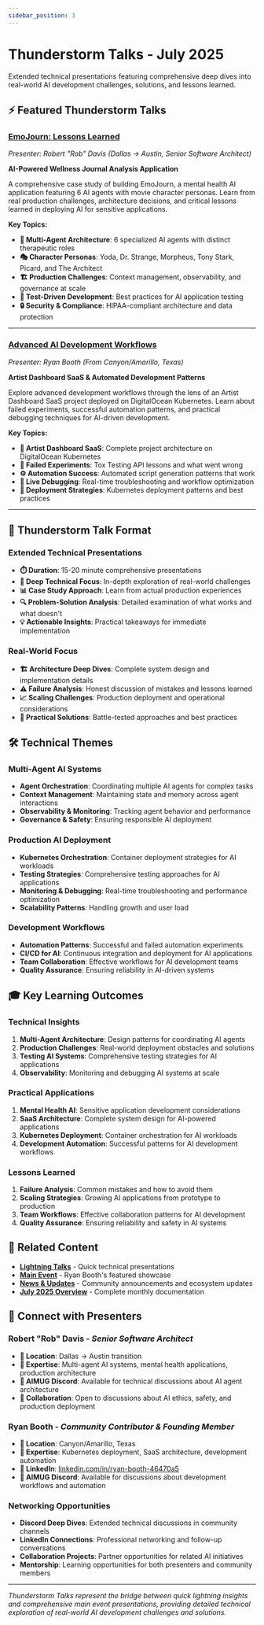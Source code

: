 ```yaml
---
sidebar_position: 3
---
```


# Thunderstorm Talks - July 2025

Extended technical presentations featuring comprehensive deep dives into real-world AI development challenges, solutions, and lessons learned.

## ⚡ **Featured Thunderstorm Talks**

### **[EmoJourn: Lessons Learned](./emojourn-lessons-learned.md)**
*Presenter: Robert "Rob" Davis (Dallas → Austin, Senior Software Architect)*

**AI-Powered Wellness Journal Analysis Application**

A comprehensive case study of building EmoJourn, a mental health AI application featuring 6 AI agents with movie character personas. Learn from real production challenges, architecture decisions, and critical lessons learned in deploying AI for sensitive applications.

**Key Topics:**
- **🤖 Multi-Agent Architecture**: 6 specialized AI agents with distinct therapeutic roles
- **🎭 Character Personas**: Yoda, Dr. Strange, Morpheus, Tony Stark, Picard, and The Architect
- **🏗️ Production Challenges**: Context management, observability, and governance at scale
- **🧪 Test-Driven Development**: Best practices for AI application testing
- **🔒 Security & Compliance**: HIPAA-compliant architecture and data protection

---

### **[Advanced AI Development Workflows](./ai-development-workflows.md)**
*Presenter: Ryan Booth (From Canyon/Amarillo, Texas)*

**Artist Dashboard SaaS & Automated Development Patterns**

Explore advanced development workflows through the lens of an Artist Dashboard SaaS project deployed on DigitalOcean Kubernetes. Learn about failed experiments, successful automation patterns, and practical debugging techniques for AI-driven development.

**Key Topics:**
- **🎨 Artist Dashboard SaaS**: Complete project architecture on DigitalOcean Kubernetes
- **🧪 Failed Experiments**: Tox Testing API lessons and what went wrong
- **⚙️ Automation Success**: Automated script generation patterns that work
- **🔧 Live Debugging**: Real-time troubleshooting and workflow optimization
- **🚀 Deployment Strategies**: Kubernetes deployment patterns and best practices

---

## 🎯 **Thunderstorm Talk Format**

### **Extended Technical Presentations**
- **⏱️ Duration**: 15-20 minute comprehensive presentations
- **🎯 Deep Technical Focus**: In-depth exploration of real-world challenges
- **📊 Case Study Approach**: Learn from actual production experiences
- **🔍 Problem-Solution Analysis**: Detailed examination of what works and what doesn't
- **💡 Actionable Insights**: Practical takeaways for immediate implementation

### **Real-World Focus**
- **🏗️ Architecture Deep Dives**: Complete system design and implementation details
- **⚠️ Failure Analysis**: Honest discussion of mistakes and lessons learned
- **📈 Scaling Challenges**: Production deployment and operational considerations
- **🔧 Practical Solutions**: Battle-tested approaches and best practices

## 🛠️ **Technical Themes**

### **Multi-Agent AI Systems**
- **Agent Orchestration**: Coordinating multiple AI agents for complex tasks
- **Context Management**: Maintaining state and memory across agent interactions
- **Observability & Monitoring**: Tracking agent behavior and performance
- **Governance & Safety**: Ensuring responsible AI deployment

### **Production AI Deployment**
- **Kubernetes Orchestration**: Container deployment strategies for AI workloads
- **Testing Strategies**: Comprehensive testing approaches for AI applications
- **Monitoring & Debugging**: Real-time troubleshooting and performance optimization
- **Scalability Patterns**: Handling growth and user load

### **Development Workflows**
- **Automation Patterns**: Successful and failed automation experiments
- **CI/CD for AI**: Continuous integration and deployment for AI applications
- **Team Collaboration**: Effective workflows for AI development teams
- **Quality Assurance**: Ensuring reliability in AI-driven systems

## 🎓 **Key Learning Outcomes**

### **Technical Insights**
1. **Multi-Agent Architecture**: Design patterns for coordinating AI agents
2. **Production Challenges**: Real-world deployment obstacles and solutions
3. **Testing AI Systems**: Comprehensive testing strategies for AI applications
4. **Observability**: Monitoring and debugging AI systems at scale

### **Practical Applications**
1. **Mental Health AI**: Sensitive application development considerations
2. **SaaS Architecture**: Complete system design for AI-powered applications
3. **Kubernetes Deployment**: Container orchestration for AI workloads
4. **Development Automation**: Successful patterns for AI development workflows

### **Lessons Learned**
1. **Failure Analysis**: Common mistakes and how to avoid them
2. **Scaling Strategies**: Growing AI applications from prototype to production
3. **Team Workflows**: Effective collaboration patterns for AI development
4. **Quality Assurance**: Ensuring reliability and safety in AI systems

## 🔗 **Related Content**

- **[Lightning Talks](../lightning-talks/)** - Quick technical presentations
- **[Main Event](../main-event/)** - Ryan Booth's featured showcase
- **[News & Updates](../news/)** - Community announcements and ecosystem updates
- **[July 2025 Overview](../index.md)** - Complete monthly documentation

## 👥 **Connect with Presenters**

### **Robert "Rob" Davis** - *Senior Software Architect*
- **📍 Location**: Dallas → Austin transition
- **🎯 Expertise**: Multi-agent AI systems, mental health applications, production architecture
- **💬 AIMUG Discord**: Available for technical discussions about AI agent architecture
- **🤝 Collaboration**: Open to discussions about AI ethics, safety, and production deployment

### **Ryan Booth** - *Community Contributor & Founding Member*
- **📍 Location**: Canyon/Amarillo, Texas
- **🎯 Expertise**: Kubernetes deployment, SaaS architecture, development automation
- **💼 LinkedIn**: [linkedin.com/in/ryan-booth-46470a5](https://www.linkedin.com/in/ryan-booth-46470a5/)
- **💬 AIMUG Discord**: Available for discussions about development workflows and automation

### **Networking Opportunities**
- **Discord Deep Dives**: Extended technical discussions in community channels
- **LinkedIn Connections**: Professional networking and follow-up conversations
- **Collaboration Projects**: Partner opportunities for related AI initiatives
- **Mentorship**: Learning opportunities for both presenters and community members

---

*Thunderstorm Talks represent the bridge between quick lightning insights and comprehensive main event presentations, providing detailed technical exploration of real-world AI development challenges and solutions.*
